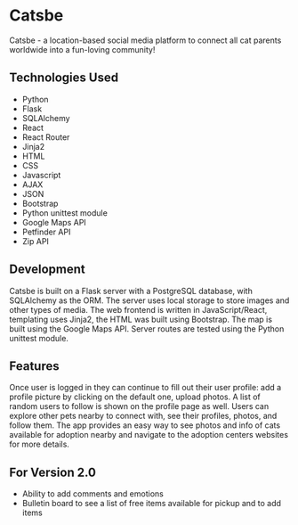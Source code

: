 # Catsbe

Catsbe - a location-based social media platform to connect all cat parents worldwide into a fun-loving community!

## Technologies Used

- Python
- Flask
- SQLAlchemy
- React
- React Router
- Jinja2
- HTML
- CSS
- Javascript
- AJAX
- JSON
- Bootstrap
- Python unittest module
- Google Maps API
- Petfinder API
- Zip API


## Development

Catsbe is built on a Flask server with a PostgreSQL database, with SQLAlchemy as the ORM. The server uses local storage to store images and other types of media. The web frontend is written in JavaScript/React, templating uses Jinja2, the HTML was built using Bootstrap. The map is built using the Google Maps API. Server routes are tested using the Python unittest module.


## Features

Once user is logged in they can continue to fill out their user profile: add a profile picture by clicking on the default one, upload photos.
A list of random users to follow is shown on the profile page as well.
Users can explore other pets nearby to connect with, see their profiles, photos, and follow them.
The app provides an easy way to see photos and info of cats available for adoption nearby and navigate to the adoption centers websites for more details.


## For Version 2.0

- Ability to add comments and emotions
- Bulletin board to see a list of free items available for pickup and to add items
